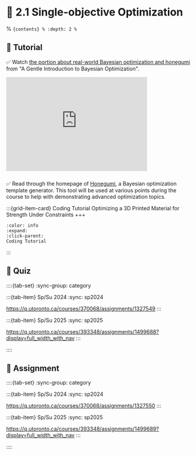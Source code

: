 # 🧩 2.1 Single-objective Optimization

% ```{contents}
% :depth: 2
% ```

## 🔰 Tutorial

✅ Watch [the portion about real-world Bayesian optimization and honegumi](https://youtu.be/IVaWl2tL06c?si=KQYNfAVw9f0AK-Ip&t=1874) from "A Gentle Introduction to Bayesian Optimization".

<div style="position: relative; overflow: hidden; padding-top: 50%; margin-bottom: 25px; width: 75%;">
    <iframe src="https://www.youtube.com/embed/IVaWl2tL06c?si=t2BTVJrREts6JPkd&amp;start=1837" title="YouTube video player" style="position: absolute; top: 0; left: 0; width: 100%; height: 100%; border: 0;" allow="accelerometer; autoplay; clipboard-write; encrypted-media; gyroscope; picture-in-picture; web-share; fullscreen" allowfullscreen="allowfullscreen" mozallowfullscreen="mozallowfullscreen" msallowfullscreen="msallowfullscreen"  oallowfullscreen="oallowfullscreen" webkitallowfullscreen="webkitallowfullscreen"></iframe>
</div>

✅ Read through the homepage of
[Honegumi](https://honegumi.readthedocs.io/en/latest/), a Bayesian optimization
template generator. This tool will be used at various points during the course
to help with demonstrating advanced optimization topics.

:::{grid-item-card} Coding Tutorial
Optimizing a 3D Printed Material for Strength Under Constraints
+++
```{button-link} https://honegumi.readthedocs.io/en/latest/curriculum/tutorials/sobo/sobo.html
:color: info
:expand:
:click-parent:
Coding Tutorial
```
:::

## 🚀 Quiz

::::{tab-set}
:sync-group: category

:::{tab-item} Sp/Su 2024
:sync: sp2024

https://q.utoronto.ca/courses/370068/assignments/1327549
:::

:::{tab-item} Sp/Su 2025
:sync: sp2025

https://q.utoronto.ca/courses/393348/assignments/1499688?display=full_width_with_nav
:::

::::

## 📄 Assignment

::::{tab-set}
:sync-group: category

:::{tab-item} Sp/Su 2024
:sync: sp2024

https://q.utoronto.ca/courses/370068/assignments/1327550
:::

:::{tab-item} Sp/Su 2025
:sync: sp2025

https://q.utoronto.ca/courses/393348/assignments/1499689?display=full_width_with_nav
:::

::::
